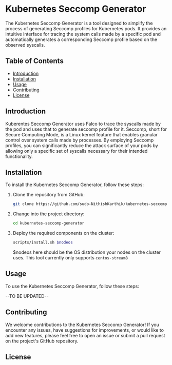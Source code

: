 # Kubernetes Seccomp Generator

The Kubernetes Seccomp Generator is a tool designed to simplify the process of generating Seccomp profiles for Kubernetes pods. It provides an intuitive interface for tracing the system calls made by a specific pod and automatically generates a corresponding Seccomp profile based on the observed syscalls.

## Table of Contents

- [Introduction](#introduction)
- [Installation](#installation)
- [Usage](#usage)
- [Contributing](#contributing)
- [License](#license)

## Introduction

Kuberentes Seccomp Generator uses Falco to trace the syscalls made by the pod and uses that to generate seccomp profile for it. 
Seccomp, short for Secure Computing Mode, is a Linux kernel feature that enables granular control over system calls made by processes. By employing Seccomp profiles, you can significantly reduce the attack surface of your pods by allowing only a specific set of syscalls necessary for their intended functionality.

## Installation

To install the Kubernetes Seccomp Generator, follow these steps:

1. Clone the repository from GitHub:

   ```bash
   git clone https://github.com/sudo-NithishKarthik/kubernetes-seccomp-generator.git
   ```

2. Change into the project directory:
   ```bash
   cd kubernetes-seccomp-generator
   ```
3. Deploy the required components on the cluster:
   ```bash
   scripts/install.sh $nodeos
   ```

   $nodeos here should be the OS distribution your nodes on the cluster uses. This tool currently only supports `centos-stream8`

## Usage

To use the Kubernetes Seccomp Generator, follow these steps:

--TO BE UPDATED--

## Contributing

We welcome contributions to the Kubernetes Seccomp Generator! If you encounter any issues, have suggestions for improvements, or would like to add new features, please feel free to open an issue or submit a pull request on the project's GitHub repository.

## License

